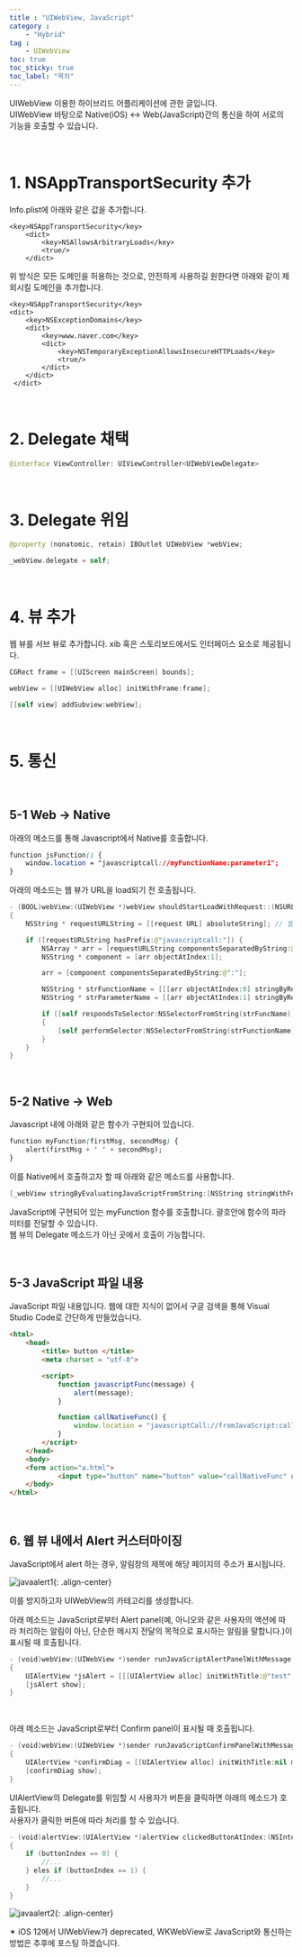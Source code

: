 ```yaml
---
title : "UIWebView, JavaScript"
category :
    - "Hybrid"
tag :
    - UIWebView
toc: true
toc_sticky: true
toc_label: "목차"
---
```


UIWebView 이용한 하이브리드 어플리케이션에 관한 글입니다.   
UIWebView 바탕으로 Native(iOS) <-> Web(JavaScript)간의 통신을 하여 서로의 기능을 호출할 수 있습니다.

<br/>

# 1. NSAppTransportSecurity 추가

Info.plist에 아래와 같은 값을 추가합니다.

~~~
<key>NSAppTransportSecurity</key>
    <dict>
        <key>NSAllowsArbitraryLoads</key>
        <true/>
    </dict>
~~~

위 방식은 모든 도메인을 허용하는 것으로, 안전하게 사용하길 원한다면 아래와 같이 제외시킬 도메인을 추가합니다.

~~~
<key>NSAppTransportSecurity</key> 
<dict>
    <key>NSExceptionDomains</key> 
    <dict> 
        <key>www.naver.com</key>
        <dict> 
            <key>NSTemporaryExceptionAllowsInsecureHTTPLoads</key> 
            <true/> 
        </dict> 
    </dict>
 </dict>
~~~

<br/>

# 2. Delegate 채택

~~~swift
@interface ViewController: UIViewController<UIWebViewDelegate>
~~~

<br/>

# 3. Delegate 위임

~~~swift
@property (nonatomic, retain) IBOutlet UIWebView *webView;

_webView.delegate = self;
~~~

<br/>

# 4. 뷰 추가

웹 뷰를 서브 뷰로 추가합니다. xib 혹은 스토리보드에서도 인터페이스 요소로 제공됩니다.

~~~swift
CGRect frame = [[UIScreen mainScreen] bounds];

webView = [[UIWebView alloc] initWithFrame:frame];

[[self view] addSubview:webView];
~~~

<br/>

# 5. 통신

<br/>

## 5-1 Web -> Native

아래의 메소드를 통해 Javascript에서 Native를 호출합니다.

~~~css
function jsFunction() {
    window.location = "javascriptcall://myFunctionName:parameter1";
}
~~~

아래의 메소드는 웹 뷰가 URL을 load되기 전 호출됩니다.

~~~swift
- (BOOL)webView:(UIWebView *)webView shouldStartLoadWithRequest::(NSURLRequest *)request navigationType:(UIWebViewNavigationType)navigationType
{
    NSString * requestURLString = [[request URL] absoluteString]; // 웹 뷰가 load 하고자 하는 URL을 가져옵니다.

    if ([requestURLString hasPrefix:@"javascriptcall:"]) {
        NSArray * arr = [requestURLString componentsSeparatedByString:@"://"];
        NSString * component = [arr objectAtIndex:1];

        arr = [component componentsSeparatedByString:@":"]; 

        NSString * strFunctionName = [[[arr objectAtIndex:0] stringByReplacingPercentEscapesUsingEncoding:NSUTF8StringEncoding] stringByAppendingString:@":"]; // myFunctionName:
        NSString * strParameterName = [[arr objectAtIndex:1] stringByReplacingPercentEscapesUsingEncoding:NSUTF8StringEncoding]; // parameter1

        if ([self respondsToSelector:NSSelectorFromString(strFuncName)])
        {
            [self performSelector:NSSelectorFromString(strFunctionName) withObject:strParameterName];
        }
    }
}
~~~

<br/>

## 5-2 Native -> Web

Javascript 내에 아래와 같은 함수가 구현되어 있습니다.

~~~css
function myFunction(firstMsg, secondMsg) {
    alert(firstMsg + ' ' + secondMsg);
}
~~~

이를 Native에서 호출하고자 할 때 아래와 같은 메소드를 사용합니다.

~~~swift
[_webView stringByEvaluatingJavaScriptFromString:[NSString stringWithFormat:@"myFunction('%@', '%@');", @"First Message from Native", @"Second Message from Native"]];
~~~

JavaScript에 구현되어 있는 myFunction 함수를 호출합니다. 괄호안에 함수의 파라미터를 전달할 수 있습니다.   
웹 뷰의 Delegate 메소드가 아닌 곳에서 호출이 가능합니다.

<br/>

## 5-3 JavaScript 파일 내용

JavaScript 파일 내용입니다. 웹에 대한 지식이 없어서 구글 검색을 통해 Visual Studio Code로 간단하게 만들었습니다.

~~~html
<html>
    <head>
        <title> button </title>
        <meta charset = "utf-8">

        <script>
            function javascriptFunc(message) {
                alert(message);
            }

            function callNativeFunc() {
                window.location = "javascriptCall://fromJavaScript:callNativeFunc";
            }
        </script>
    </head>
    <body>
    <form action="a.html">
            <input type="button" name="button" value="callNativeFunc" onclick="callNativeFunc()"> <!-- onclick="alert('ALERT')"> -->
    </body>
</html>
~~~

<br/>

## 6. 웹 뷰 내에서 Alert 커스터마이징

JavaScript에서 alert 하는 경우, 알림창의 제목에 해당 페이지의 주소가 표시됩니다.

![javaalert1](https://user-images.githubusercontent.com/61190690/99223519-fdb0f380-2827-11eb-86c7-047381a57d2a.png){: .align-center}

이를 방지하고자 UIWebView의 카테고리를 생성합니다.

아래 메소드는 JavaScript로부터 Alert panel(예, 아니오와 같은 사용자의 액션에 따라 처리하는 알림이 아닌, 단순한 메시지 전달의 목적으로 표시하는 알림을 말합니다.)이 표시될 때 호출됩니다.

~~~swift
- (void)webView:(UIWebView *)sender runJavaScriptAlertPanelWithMessage:(NSString *)message initiatedByFrame:(id)frame 
{
    UIAlertView *jsAlert = [[[UIAlertView alloc] initWithTitle:@"test" message:message delegate:nil cancelButtonTitle:@"확인" otherButtonTitles:nil] autorelease];
    [jsAlert show];
}
~~~

<br/>

아래 메소드는 JavaScript로부터 Confirm panel이 표시될 때 호출됩니다.

~~~swift
- (void)webView:(UIWebView *)sender runJavaScriptConfirmPanelWithMessage:(NSString *)message initiatedByFrame:(id)frame
{
    UIAlertView *confirmDiag = [[UIAlertView alloc] initWithTitle:nil message:message delegate:self cancelButtonTitle:@"예" otherButtonTitles:@"아니오", nil];
    [confirmDiag show];
}
~~~

UIAlertView의 Delegate를 위임할 시 사용자가 버튼을 클릭하면 아래의 메소드가 호출됩니다.   
사용자가 클릭한 버튼에 따라 처리를 할 수 있습니다.

~~~swift
- (void)alertView:(UIAlertView *)alertView clickedButtonAtIndex:(NSInteger)buttonIndex
{
    if (buttonIndex == 0) {
        //...
    } eles if (buttonIndex == 1) {
        //...
    }
}
~~~


![javaalert2](https://user-images.githubusercontent.com/61190690/99223522-00134d80-2828-11eb-9760-d6e82ac55ea9.png){: .align-center}

✴︎ iOS 12에서 UIWebView가 deprecated, WKWebView로 JavaScript와 통신하는 방법은 추후에 포스팅 하겠습니다.




